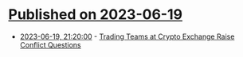 # [Published on 2023-06-19](index.md)

* [2023-06-19, 21:20:00](https://slashdot.org/story/23/06/19/193203/trading-teams-at-crypto-exchange-raise-conflict-questions?utm_source=rss1.0mainlinkanon&utm_medium=feed) - [Trading Teams at Crypto Exchange Raise Conflict Questions](https://slashdot.org/story/23/06/19/193203/trading-teams-at-crypto-exchange-raise-conflict-questions?utm_source=rss1.0mainlinkanon&utm_medium=feed)
